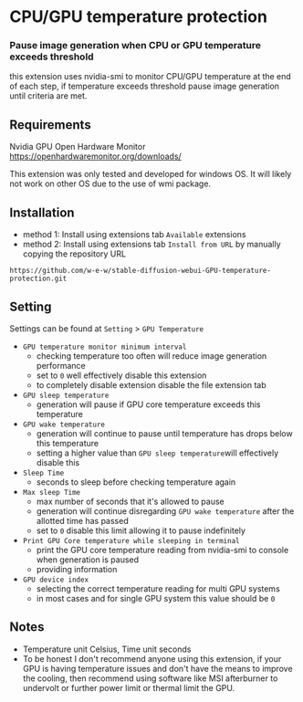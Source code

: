 # CPU/GPU temperature protection
### Pause image generation when CPU or GPU temperature exceeds threshold
this extension uses nvidia-smi to monitor CPU/GPU temperature at the end of each step, if temperature exceeds threshold pause image generation until criteria are met.

## Requirements
Nvidia GPU
Open Hardware Monitor
https://openhardwaremonitor.org/downloads/ 

This extension was only tested and developed for windows OS. It will likely not work on other OS due to the use of wmi package.

## Installation
- method 1: Install using extensions tab `Available` extensions
- method 2: Install using extensions tab `Install from URL` by manually copying the repository URL
```
https://github.com/w-e-w/stable-diffusion-webui-GPU-temperature-protection.git
```

## Setting
Settings can be found at `Setting` > `GPU Temperature`

- `GPU temperature monitor minimum interval`
    - checking temperature too often will reduce image generation performance
    - set to `0` well effectively disable this extension
    - to completely disable extension disable the file extension tab
- `GPU sleep temperature`
    - generation will pause if GPU core temperature exceeds this temperature
- `GPU wake temperature`
    - generation will continue to pause until temperature has drops below this temperature 
    - setting a higher value than `GPU sleep temperature`will effectively disable this
- `Sleep Time`
    - seconds to sleep before checking temperature again
- `Max sleep Time` 
    - max number of seconds that it's allowed to pause
    - generation will continue disregarding `GPU wake temperature` after the allotted time has passed
    - set to `0` disable this limit allowing it to pause indefinitely
- `Print GPU Core temperature while sleeping in terminal`
    - print the GPU core temperature reading from nvidia-smi to console when generation is paused
    - providing information
- `GPU device index`
    - selecting the correct temperature reading for multi GPU systems
    - in most cases and for single GPU system this value should be `0`

## Notes
- Temperature unit Celsius, Time unit seconds
- To be honest I don't recommend anyone using this extension, if your GPU is having temperature issues and don't have the means to improve the cooling, then recommend using software like MSI afterburner to undervolt or further power limit or thermal limit the GPU.
